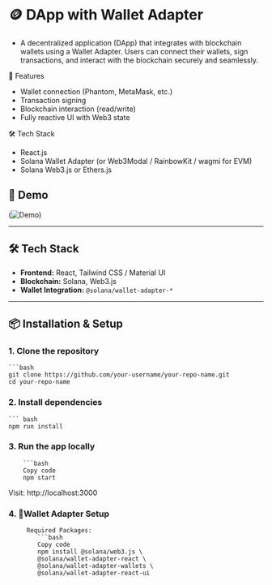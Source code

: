# 🪙 DApp with Wallet Adapter

- A decentralized application (DApp) that integrates with blockchain wallets using a Wallet Adapter. Users can   connect their wallets, sign transactions, and interact with the blockchain securely and seamlessly.

🚀 Features
- Wallet connection (Phantom, MetaMask, etc.)
- Transaction signing
- Blockchain interaction (read/write)
- Fully reactive UI with Web3 state

🛠 Tech Stack

- React.js
- Solana Wallet Adapter (or Web3Modal / RainbowKit / wagmi for EVM)
- Solana Web3.js or Ethers.js

## 📸 Demo

(![Demo](https://wallet-adapter-three.vercel.app/))

---

## 🛠️ Tech Stack

- **Frontend:** React, Tailwind CSS / Material UI
- **Blockchain:** Solana, Web3.js
- **Wallet Integration:** `@solana/wallet-adapter-*`

---

## 📦 Installation & Setup

### 1. Clone the repository

    ```bash
    git clone https://github.com/your-username/your-repo-name.git
    cd your-repo-name

### 2. Install dependencies
    
    ``` bash
    npm run install

### 3. Run the app locally
        ```bash
        Copy code
        npm start

Visit: http://localhost:3000

### 4. 🔗Wallet Adapter Setup
         Required Packages:
            ```bash
            Copy code
            npm install @solana/web3.js \
            @solana/wallet-adapter-react \
            @solana/wallet-adapter-wallets \
            @solana/wallet-adapter-react-ui
